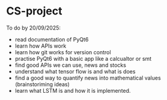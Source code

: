 # CS-project
To do by 20/09/2025:
- read documentation of PyQt6
- learn how APIs work
- learn how git works for version control
- practise PyQt6 with a basic app like a calcualtor or smt
- find good APIs we can use, news and stocks
- understand what tensor flow is and what is does
- find a good way to quantify news into mathematical values (brainstoriming ideas)
- learn what LSTM is and how it is implemented.
